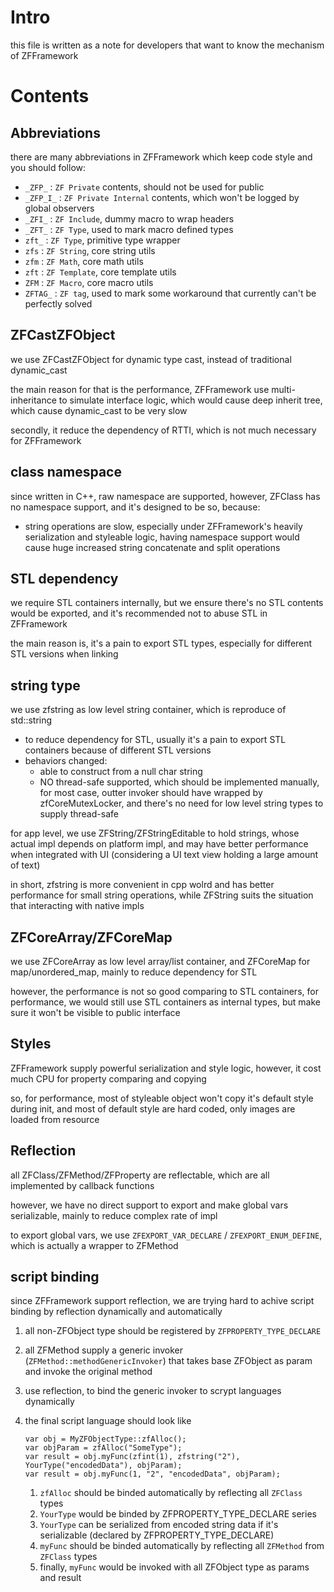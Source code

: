 # Intro

this file is written as a note for developers that want to know the mechanism of ZFFramework

# Contents

## Abbreviations

there are many abbreviations in ZFFramework which keep code style and you should follow:

* `_ZFP_` : `ZF Private` contents, should not be used for public
* `_ZFP_I_` : `ZF Private Internal` contents, which won't be logged by global observers
* `_ZFI_` : `ZF Include`, dummy macro to wrap headers
* `_ZFT_` : `ZF Type`, used to mark macro defined types
* `zft_` : `ZF Type`, primitive type wrapper
* `zfs` : `ZF String`, core string utils
* `zfm` : `ZF Math`, core math utils
* `zft` : `ZF Template`, core template utils
* `ZFM` : `ZF Macro`, core macro utils
* `ZFTAG_` : `ZF tag`, used to mark some workaround that currently can't be perfectly solved


## ZFCastZFObject

we use ZFCastZFObject for dynamic type cast, instead of traditional dynamic_cast

the main reason for that is the performance, ZFFramework use multi-inheritance to simulate interface logic,
which would cause deep inherit tree, which cause dynamic_cast to be very slow

secondly, it reduce the dependency of RTTI, which is not much necessary for ZFFramework


## class namespace

since written in C++, raw namespace are supported, however,
ZFClass has no namespace support, and it's designed to be so, because:

* string operations are slow, especially under ZFFramework's heavily serialization and styleable logic,
    having namespace support would cause huge increased string concatenate and split operations


## STL dependency

we require STL containers internally, but we ensure there's no STL contents would be exported,
and it's recommended not to abuse STL in ZFFramework

the main reason is, it's a pain to export STL types,
especially for different STL versions when linking


## string type

we use zfstring as low level string container, which is reproduce of std::string

* to reduce dependency for STL, usually it's a pain to export STL containers because of different STL versions
* behaviors changed:
    * able to construct from a null char string
    * NO thread-safe supported,
        which should be implemented manually,
        for most case, outter invoker should have wrapped by zfCoreMutexLocker,
        and there's no need for low level string types to supply thread-safe

for app level, we use ZFString/ZFStringEditable to hold strings,
whose actual impl depends on platform impl,
and may have better performance when integrated with UI
(considering a UI text view holding a large amount of text)

in short, zfstring is more convenient in cpp wolrd and has better performance for small string operations,
while ZFString suits the situation that interacting with native impls


## ZFCoreArray/ZFCoreMap

we use ZFCoreArray as low level array/list container, and ZFCoreMap for map/unordered_map,
mainly to reduce dependency for STL

however, the performance is not so good comparing to STL containers,
for performance, we would still use STL containers as internal types,
but make sure it won't be visible to public interface


## Styles

ZFFramework supply powerful serialization and style logic,
however, it cost much CPU for property comparing and copying

so, for performance, most of styleable object won't copy it's default style during init,
and most of default style are hard coded, only images are loaded from resource


## Reflection

all ZFClass/ZFMethod/ZFProperty are reflectable,
which are all implemented by callback functions

however, we have no direct support to export and make global vars serializable,
mainly to reduce complex rate of impl

to export global vars, we use `ZFEXPORT_VAR_DECLARE` / `ZFEXPORT_ENUM_DEFINE`,
which is actually a wrapper to ZFMethod


## script binding

since ZFFramework support reflection,
we are trying hard to achive script binding by reflection dynamically and automatically

1. all non-ZFObject type should be registered by `ZFPROPERTY_TYPE_DECLARE`
1. all ZFMethod supply a generic invoker (`ZFMethod::methodGenericInvoker`)
    that takes base ZFObject as param and invoke the original method
1. use reflection, to bind the generic invoker to scrypt languages dynamically
1. the final script language should look like

    ```
    var obj = MyZFObjectType::zfAlloc();
    var objParam = zfAlloc("SomeType");
    var result = obj.myFunc(zfint(1), zfstring("2"), YourType("encodedData"), objParam);
    var result = obj.myFunc(1, "2", "encodedData", objParam);
    ```

    1. `zfAlloc` should be binded automatically by reflecting all `ZFClass` types
    1. `YourType` would be binded by ZFPROPERTY_TYPE_DECLARE series
    1. `YourType` can be serialized from encoded string data if it's serializable
      (declared by ZFPROPERTY_TYPE_DECLARE)
    1. `myFunc` should be binded automatically by reflecting all `ZFMethod` from `ZFClass` types
    1. finally, `myFunc` would be invoked with all ZFObject type as params and result

